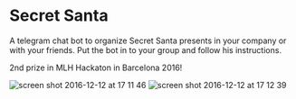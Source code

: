 # Secret Santa
A telegram chat bot to organize Secret Santa presents in your company or with your friends. Put the bot in to your group and follow his instructions.

2nd prize in MLH Hackaton in Barcelona 2016!


![screen shot 2016-12-12 at 17 11 46](https://cloud.githubusercontent.com/assets/21932552/21106435/63f9e742-c08e-11e6-8966-262dad7d5c73.png)
![screen shot 2016-12-12 at 17 12 39](https://cloud.githubusercontent.com/assets/21932552/21106436/64294d02-c08e-11e6-91ab-d2aac9cc0868.png)
